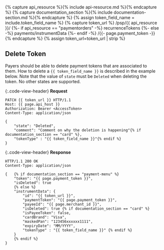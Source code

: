 {% capture api_resource %}{% include api-resource.md %}{% endcapture %}
{% capture documentation_section %}{% include documentation-section.md %}{% endcapture %}
{% assign token_field_name = include.token_field_name %}
{% capture token_url %}
    /psp/{{ api_resource  }}/
    {%- if api_resource  == "paymentorders" -%}
        recurrenceTokens
    {%- else -%}
        payments/instrumentData
    {%- endif -%}
    /{{- page.payment_token -}}
{% endcapture %}
{% assign token_url=token_url | strip %}

## Delete Token

Payers should be able to delete payment tokens that are associated to
them. How to delete a `{{ token_field_name }}` is described in the example below.
Note that the value of `state` must be `Deleted` when deleting the token.
No other states are supported.

{:.code-view-header}
**Request**

```http
PATCH {{ token_url }} HTTP/1.1
Host: {{ page.api_host }}
Authorization: Bearer <AccessToken>
Content-Type: application/json

{
    "state": "Deleted",
    "comment": "Comment on why the deletion is happening"{% if documentation_section == "card" %},
    "tokenType" : "{{ token_field_name }}"{% endif %}
}
```

{:.code-view-header}
**Response**

```http
HTTP/1.1 200 OK
Content-Type: application/json

{   {% if documentation_section == "payment-menu" %}
    "token": "{{ page.payment_token }}",
    "isDeleted": true
    {% else %}
    "instrumentData": {
        "id": "{{ token_url }}",
        "paymentToken": "{{ page.payment_token }}",
        "payeeId": "{{ page.merchant_id }}",
        "isDeleted": true {% if documentation_section == "card" %}
        "isPayeeToken": false,
        "cardBrand": "Visa",
        "maskedPan": "123456xxxxxx1111",
        "expiryDate": "MM/YYYY",
        "tokenType" : "{{ token_field_name }}" {% endif %}
    }
    {% endif %}
}
```
